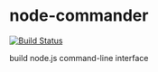 # node-commander

[![Build Status](https://travis-ci.org/zlargon/node-commander.svg?branch=master)](https://travis-ci.org/zlargon/node-commander)

build node.js command-line interface

